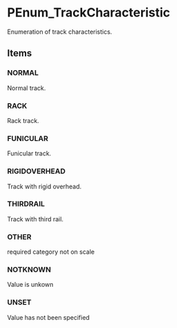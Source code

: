 # PEnum_TrackCharacteristic

Enumeration of track characteristics.

## Items

### NORMAL
Normal track.

### RACK
Rack track.

### FUNICULAR
Funicular track.

### RIGIDOVERHEAD
Track with rigid overhead.

### THIRDRAIL
Track with third rail.

### OTHER
required category not on scale

### NOTKNOWN
Value is unkown

### UNSET
Value has not been specified
